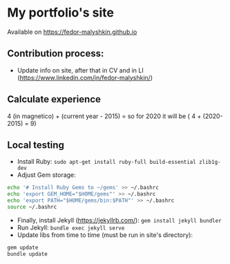 # My portfolio's site

Available on https://fedor-malyshkin.github.io

## Contribution process:
* Update info on site, after that in CV and in LI (https://www.linkedin.com/in/fedor-malyshkin/)

## Calculate experience
4 (in magnetico) + (current year - 2015) = so for 2020 it will be ( 4 + (2020-2015) = 9)


## Local testing
* Install Ruby: 
`sudo apt-get install ruby-full build-essential zlib1g-dev`
* Adjust Gem storage: 
```bash
echo '# Install Ruby Gems to ~/gems' >> ~/.bashrc
echo 'export GEM_HOME="$HOME/gems"' >> ~/.bashrc
echo 'export PATH="$HOME/gems/bin:$PATH"' >> ~/.bashrc
source ~/.bashrc
```
* Finally, install Jekyll (https://jekyllrb.com/):
`gem install jekyll bundler`
* Run Jekyll: 
`bundle exec jekyll serve`
* Update libs from time to time (must be run in site's directory):
```bash
gem update
bundle update
```